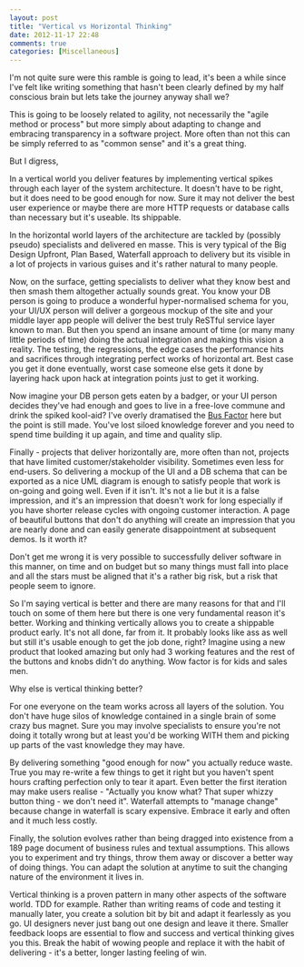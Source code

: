 ```yaml
---
layout: post
title: "Vertical vs Horizontal Thinking"
date: 2012-11-17 22:48
comments: true
categories: [Miscellaneous]
---
```


I'm not quite sure were this ramble is going to lead, it's been a while since I've felt like writing something that hasn't been clearly defined by my half conscious brain but lets take the journey anyway shall we?

This is going to be loosely related to agility, not necessarily the "agile method or process" but more simply about adapting to change and embracing transparency in a software project.  More often than not this can be simply referred to as "common sense" and it's a great thing.  

But I digress,

In a vertical world you deliver features by implementing vertical spikes through each layer of the system architecture.  It doesn't have to be right, but it does need to be good enough for now.  Sure it may not deliver the best user experience or maybe there are more HTTP requests or database calls than necessary but it's useable.  Its shippable.  

In the horizontal world layers of the architecture are tackled by (possibly pseudo) specialists and delivered en masse.  This is very typical of the Big Design Upfront, Plan Based, Waterfall approach to delivery but its visible in a lot of projects in various guises and it's rather natural to many people.

Now, on the surface, getting specialists to deliver what they know best and then smash them altogether actually sounds great.  You know your DB person is going to produce a wonderful hyper-normalised schema for you, your UI/UX person will deliver a gorgeous mockup of the site and your middle layer app people will deliver the best truly ReSTful service layer known to man.  But then you spend an insane amount of time (or many many little periods of time) doing the actual integration and making this vision a reality.  The testing, the regressions, the edge cases the performance hits and sacrifices through integrating perfect works of horizontal art.  Best case you get it done eventually, worst case someone else gets it done by layering hack upon hack at integration points just to get it working.  

Now imagine your DB person gets eaten by a badger, or your UI person decides they've had enough and goes to live in a free-love commune and drink the spiked kool-aid?  I've overly dramatised the [Bus Factor](http://en.wikipedia.org/wiki/Bus_factor) here but the point is still made.  You've lost siloed knowledge forever and you need to spend time building it up again, and time and quality slip.

Finally - projects that deliver horizontally are, more often than not, projects that have limited customer/stakeholder visibility.  Sometimes even less for end-users.  So delivering a mockup of the UI and a DB schema that can be exported as a nice UML diagram is enough to satisfy people that work is on-going and going well.  Even if it isn't.  It's not a lie but it is a false impression, and it's an impression that doesn't work for long especially if you have shorter release cycles with ongoing customer interaction.  A page of beautiful buttons that don't do anything will create an impression that you are nearly done and can easily generate disappointment at subsequent demos.  Is it worth it?

Don't get me wrong it is very possible to successfully deliver software in this manner, on time and on budget but so many things must fall into place and all the stars must be aligned that it's a rather big risk, but a risk that people seem to ignore.

So I'm saying vertical is better and there are many reasons for that and I'll touch on some of them here but there is one very fundamental reason it's better.  Working and thinking vertically allows you to create a shippable product early.  It's not all done, far from it.  It probably looks like ass as well but still it's usable enough to get the job done, right?  Imagine using a new product that looked amazing but only had 3 working features and the rest of the buttons and knobs didn't do anything.  Wow factor is for kids and sales men.

Why else is vertical thinking better?

For one everyone on the team works across all layers of the solution.  You don't have huge silos of knowledge contained in a single brain of some crazy bus magnet.  Sure you may involve specialists to ensure you're not doing it totally wrong but at least you'd be working WITH them and picking up parts of the vast knowledge they may have.

By delivering something "good enough for now" you actually reduce waste.  True you may re-write a few things to get it right but you haven't spent hours crafting perfection only to tear it apart.  Even better the first iteration may make users realise - "Actually you know what?  That super whizzy button thing - we don't need it".  Waterfall attempts to "manage change" because change in waterfall is scary expensive.  Embrace it early and often and it much less costly.

Finally, the solution evolves rather than being dragged into existence from a 189 page document of business rules and textual assumptions.  This allows you to experiment and try things, throw them away or discover a better way of doing things.  You can adapt the solution at anytime to suit the changing nature of the environment it lives in.

Vertical thinking is a proven pattern in many other aspects of the software world.  TDD for example. Rather than writing reams of code and testing it manually later, you create a solution bit by bit and adapt it fearlessly as you go.  UI designers never just bang out one design and leave it there.  Smaller feedback loops are essential to flow and success and vertical thinking gives you this.  Break the habit of wowing people and replace it with the habit of delivering - it's a better, longer lasting feeling of win.
